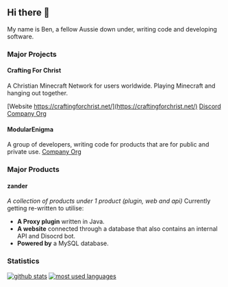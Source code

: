 ## Hi there 👋
My name is Ben, a fellow Aussie down under, writing code and developing software.

### Major Projects
#### Crafting For Christ
A Christian Minecraft Network for users worldwide. Playing Minecraft and hanging out together.

[Website https://craftingforchrist.net/](https://craftingforchrist.net/)  [Discord](https://craftingforchrist.net/discord)  [Company Org](https://github.com/craftingforchrist)

#### ModularEnigma
A group of developers, writing code for products that are for public and private use.
[Company Org](https://github.com/modularenigma)

### Major Products
#### zander
*A collection of products under 1 product (plugin, web and api)*
Currently getting re-written to utilise:
* **A Proxy plugin** written in Java.
* **A website** connected through a database that also contains an internal API and Disocrd bot.
* **Powered by** a MySQL database.
 
### Statistics
[![github stats](https://github-readme-stats.vercel.app/api?username=benrobson&show_icons=true&title_color=fff&icon_color=79ff97&text_color=9f9f9f&bg_color=151515&count_private=true)](https://github.com/unlimitedcoder2)
[![most used languages](https://github-readme-stats.vercel.app/api/top-langs/?username=benrobson&layout=compact&show_icons=true&title_color=fff&icon_color=79ff97&text_color=9f9f9f&bg_color=151515&count_private=true)](https://github.com/unlimitedcoder2)
